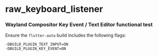 # raw_keyboard_listener

### Wayland Compositor Key Event / Text Editor functional test

Ensure the `flutter-auto` build includes the following flags:

    -DBUILD_PLUGIN_TEXT_INPUT=ON
    -DBUILD_PLUGIN_KEY_EVENT=ON
